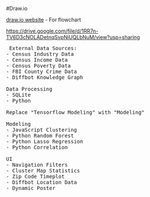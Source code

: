 #Draw.io

[draw.io website](https://www.draw.io/) - For flowchart


https://drive.google.com/file/d/1RR7n-TV6D3cNOLADetnqSvpNiUQLbNuM/view?usp=sharing

<!--
https://www.draw.io/#G1RR7n-TV6D3cNOLADetnqSvpNiUQLbNuM
-->

<pre>
 External Data Sources:
- Census Industry Data
- Census Income Data
- Census Poverty Data
- FBI County Crime Data
- Diffbot Knowledge Graph

Data Processing
- SQLite
- Python

Replace "Tensorflow Modeling" with "Modeling"

Modeling
- JavaScript Clustering
- Python Random Forest
- Python Lasso Regression
- Python Correlation

UI
- Navigation Filters
- Cluster Map Statistics
- Zip Code Timeplot
- Diffbot Location Data
- Dynamic Poster
</pre>